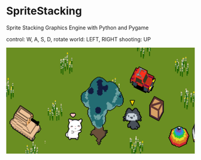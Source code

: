 # SpriteStacking
Sprite Stacking Graphics Engine with Python and Pygame

control: W, A, S, D, 
rotate world: LEFT, RIGHT
shooting: UP

![spritestacking](/screenshot/0.jpg)
